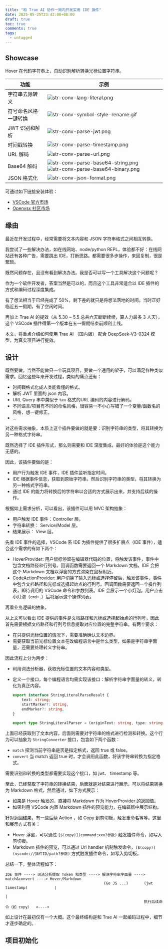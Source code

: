 ```yaml
---
title: "和 Trae AI 协作一周内开发实用 IDE 插件"
date: 2025-05-25T23:42:00+08:00
draft: true
toc: true
comments: true
tags:
  - untagged
---
```


## Showcase

Hover 在代码字符串上，自动识别解析转换光标位置字符串。

功能 | 示例
----|----
字符串去除转义 | ![str-conv-lang-literal.png](/image/str-conv-lang-literal.png)
符号命名风格一键转换 | ![str-conv-symbol-style-rename.gif](/image/str-conv-symbol-style-rename.gif)
JWT 识别和解析 | ![str-conv-parse-jwt.png](/image/str-conv-parse-jwt.png)
时间戳转换 | ![str-conv-parse-timestamp.png](/image/str-conv-parse-timestamp.png)
URL 解码 | ![str-conv-parse-url.png](/image/str-conv-parse-url.png)
Base64 解码 |  ![str-conv-parse-base64-string.png](/image/str-conv-parse-base64-string.png) ![str-conv-parse-base64-binary.png](/image/str-conv-parse-base64-binary.png)
JSON 格式化 | ![str-conv-json-format.png](/image/str-conv-json-format.png)

可通过如下链接安装体验：

* [VSCode 官方市场](https://marketplace.visualstudio.com/items?itemName=Rectcircle.str-conv)
* [Openvsx 社区市场](https://open-vsx.org/extension/Rectcircle/str-conv)
<!-- * [字节内部插件市场](https://xxx.xxx.xxx/xxx/Rectcircle/str-conv) -->

## 缘由

<!--
作为 Trae ai-agent 的开发者，我在调试 PE 的时候，经常需要将文本内容和 JSON 字符串格式之间相互转换。
-->

最近在开发过程中，经常需要将文本内容和 JSON 字符串格式之间相互转换。

我尝试了一些解决办法，如在线网站、node/python REPL，体验都不好：在线网站还有各种广告，需要跳出 IDE，打断思路。都需要很多步操作，来回复制，很是繁琐。

既然问题存在，且没有看到解决办法。我是否可以写一个工具解决这个问题呢？

作为一个<!-- Cloud IDE 相关领域的-->软件开发者，答案当然是可以的，而且这个工具非常适合以 IDE 插件的方式和编码过程深度集成。

有了想法相当于已经完成了 50%，剩下差的就只是将想法落地的时间。当时正好临近五一假期，有了空闲时间。

再加上 Trae AI 的提效（从 5.30 ~ 5.5 总共六天断断续续，算人力最多 3 人天），这个 VSCode 插件得第一个版本在五一假期结束前顺利上线。

本文，将重点介绍如何使用 Trae AI （国内版） 配合 DeepSeek-V3-0324 模型，为真实项目进行提效。

## 设计

既然要做，当然不能做只一个玩具项目，要做一个通用的架子，可以满足各种类似需求。回忆这些年来开发过程，类似的痛点还有：

* 时间戳格式化成人类能看懂的格式。
* 解析 JWT 里面的 json 内容。
* URL Query 串中类似于 `%xx` 格式的URL 编码的内容进行解码。
* 不同语言/项目有不同的命名风格，很容易一不小心写错了一个变量/函数名的风格，想一键修正。
* ...

对这些需求抽象，本质上这个插件要做的就是要：识别字符串的类型，将其转换为另一种格式字符串。

既然选择了 IDE 插件形式，那么则需要和 IDE 深度集成，最好的体验是这个能力无感的。

因此，该插件要做的是：

* 用户行为触发 IDE 事件，IDE 插件监听指定时间。
* IDE 根据事件信息，获取到原始字符串。然后识别字符串的类型，将其转换为另一种格式字符串。
* 通过 IDE 的能力将转换后的字符串以合适的方式展示出来，并支持后续的操作。

根据如上需求分析，可以看出，该插件可以用 MVC 架构抽象：

* 用户触发 IDE 事件：Controller 层。
* 字符串转换： Service/Model 层。
* 结果展示： View 层。

先看 IDE 事件的选择，VSCode 系 IDE 为插件提供了很多扩展点（IDE 事件），适合这个需求的有如下两个：

* HoverProvider: 用户鼠标停留在编辑器代码的位置，将触发该事件，事件中包含文档路径和行列号。回调函数需要返回一个 Markdown 文档，IDE 会把这个 Markdown 文档以浮窗的方式渲染在鼠标附近。
* CodeActionProvider: 用户切换了输入光标或选择停留后，触发该事件，事件中包含文档路径和光标或选择起始点的行列号。回调函数需要返回一个操作列表，即待调用的 VSCode 命令和参数列表。IDE 会展示一个小灯泡。用户点击小灯泡（`cmd+.`）后将展示这个操作列表。

再看业务逻辑的抽象。

从上文可以看出 IDE 提供的事件是文档路径和光标或选择起始点的行列号，因此首先需要根据文档路径和行列号信息提取对应位置的完整字符串。有两个要求：

* 在只提供光标位置的情况下，需要准确确认文本边界。
* 需要获取当前光标位置文本在改编程语言中是什么类型，如果是字符串字面量，还需要处理转义字符串。

因此流程上分为两步：

* 利用词法分析器，获取光标位置的文本内容和类型。
* 定义一个接口，每个编程语言均需实现该接口：解析字符串字面量的转义，转化为真正内容。

    ```typescript
    export interface StringLiteralParseResult {
        text: string;
        startMarker?: string,
        endMarker?: string,
    }

    export type StringLiteralParser = (originText: string, type: string) => StringLiteralParseResult;
    ```

上面已经获取到了文本内容，后面则需要对字符串的格式进行检测和转换。这个行为可以抽象为 `StringConverter` 接口，包含如下两个函数：

* `match` 探测当前字符串是否是指定格式，返回 true 或 false。
* `convert` 当 match 返回 true 时，才会调用此函数，将该字符串转换为指定格式。

需要识别和转换的类型都需要实现这个接口，如 jwt、 timestamp 等。

至此，已经获取了字符串的转换结果，后面就是对结果进行展示。可以将结果转换为 Markdown 格式，然后通过，如下方式展示：

* 如果是 Hover 触发的，直接将 Markdown 作为 HoverProvider 的返回值。
* 如果利用 VSCode 内置 Markdown 插件的预览能力，在编辑器中展示结构。

针对返回结果，有一些后续 Action ，如 Copy 到剪切板，触发重命名等等。这里和展示方式有关：

* Hover 浮窗，可以通过 `[$(copy)](command:xxx?参数)` 触发插件命令，如写入剪切板。
* Markdown 插件的预览，可以通过 Uri handler 机制触发命令，`[$(copy)](vscode://插件ID/path?参数)` 方式触发插件命令，如写入剪切板。

总结一下，整体流程如下：

```
IDE 事件 ----> 词法分析提取 Token 和类型 ----> 解决字符串字面量 ----> match&convert ----> Hover/Markdown
                                            (Go JS ...)       (jwt timestamp)            |
                                                                                         |
                                                              执行后续命令（如 copy）  <----+
```

如上设计在最初仅有一个大概。这个最终结构是和 Trae AI 一起编码过程中，细节才逐步确定的。

## 项目初始化
